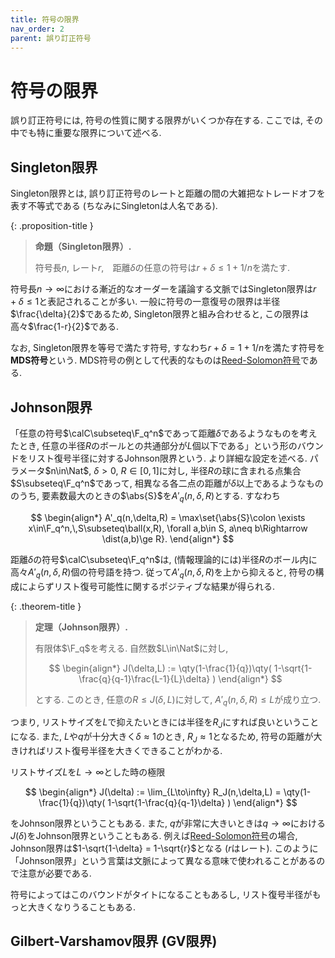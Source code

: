 ```yaml
---
title: 符号の限界
nav_order: 2
parent: 誤り訂正符号
---
```


# 符号の限界

誤り訂正符号には, 符号の性質に関する限界がいくつか存在する. ここでは, その中でも特に重要な限界について述べる.

## Singleton限界

Singleton限界とは, 誤り訂正符号のレートと距離の間の大雑把なトレードオフを表す不等式である (ちなみにSingletonは人名である).

{: .proposition-title }
> **命題（Singleton限界）.**
>
> 符号長$n$, レート$r$,　距離$\delta$の任意の符号は$r+\delta\le 1+1/n$を満たす.

符号長$n\to\infty$における漸近的なオーダーを議論する文脈ではSingleton限界は$r+\delta\le 1$と表記されることが多い.
一般に符号の一意復号の限界は半径$\frac{\delta}{2}$であるため, Singleton限界と組み合わせると, この限界は高々$\frac{1-r}{2}$である.

なお, Singleton限界を等号で満たす符号, すなわち$r+\delta = 1+1/n$を満たす符号を**MDS符号**という.
MDS符号の例として代表的なものは[Reed-Solomon符号]({{site.baseurl}}/docs/error-correcting_code/Reed-Solomon)である.

## Johnson限界

「任意の符号$\calC\subseteq\F_q^n$であって距離$\delta$であるようなものを考えたとき, 任意の半径$R$のボールとの共通部分が$L$個以下である」という形のバウンドをリスト復号半径に対するJohnson限界という.
より詳細な設定を述べる.
パラメータ$n\in\Nat$, $\delta>0$, $R\in[0,1]$に対し, 半径$R$の球に含まれる点集合$S\subseteq\F_q^n$であって, 相異なる各二点の距離が$\delta$以上であるようなもののうち, 要素数最大のときの$\abs{S}$を$A'_q(n,\delta,R)$とする.
すなわち

$$
  \begin{align*}
    A'_q(n,\delta,R) = \max\set{\abs{S}\colon \exists x\in\F_q^n,\,S\subseteq\ball(x,R), \forall a,b\in S, a\neq b\Rightarrow \dist(a,b)\ge R}.
  \end{align*}
$$

距離$\delta$の符号$\calC\subseteq\F_q^n$は, (情報理論的には)半径$R$のボール内に高々$A'_q(n,\delta,R)$個の符号語を持つ.
従って$A'_q(n,\delta,R)$を上から抑えると, 符号の構成によらずリスト復号可能性に関するポジティブな結果が得られる.

{: .theorem-title }
> **定理（Johnson限界）.**
>
> 有限体$\F_q$を考える. 自然数$L\in\Nat$に対し, 
> 
> $$
  \begin{align*}
    J(\delta,L) := \qty(1-\frac{1}{q})\qty( 1-\sqrt{1-\frac{q}{q-1}\frac{L-1}{L}\delta} )
  \end{align*}
> $$
>
> とする. このとき, 任意の$R\le J(\delta,L)$に対して, $A'_q(n,\delta,R)\le L$が成り立つ.

つまり, リストサイズを$L$で抑えたいときには半径を$R_J$にすれば良いということになる.
また, $L$や$q$が十分大きく$\delta\approx 1$のとき, $R_J\approx 1$となるため, 
符号の距離が大きければリスト復号半径を大きくできることがわかる.

リストサイズ$L$を$L\to \infty$とした時の極限

$$
  \begin{align*}
    J(\delta) := \lim_{L\to\infty} R_J(n,\delta,L) = \qty(1-\frac{1}{q})\qty( 1-\sqrt{1-\frac{q}{q-1}\delta} )
  \end{align*}
$$

をJohnson限界ということもある. また, $q$が非常に大きいときは$q\to\infty$における$J(\delta)$をJohnson限界ということもある. 例えば[Reed-Solomon符号]({{site.baseurl}}/docs/error-correcting_code/Reed-Solomon)の場合, Johnson限界は$1-\sqrt{1-\delta} = 1-\sqrt{r}$となる ($r$はレート).
このように「Johnson限界」という言葉は文脈によって異なる意味で使われることがあるので注意が必要である.


符号によってはこのバウンドがタイトになることもあるし, リスト復号半径がもっと大きくなりうることもある.

## Gilbert-Varshamov限界 (GV限界)